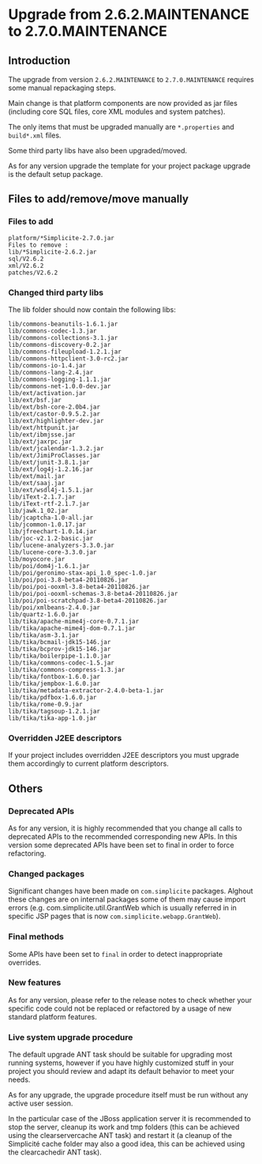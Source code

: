 Upgrade from 2.6.2.MAINTENANCE to 2.7.0.MAINTENANCE
===================================================

Introduction
------------

The upgrade from version `2.6.2.MAINTENANCE` to `2.7.0.MAINTENANCE` requires some manual repackaging steps.

Main change is that platform components are now provided as jar files (including core SQL files, core XML modules and system patches).

The only items that must be upgraded manually are `*.properties` and `build*.xml` files.

Some third party libs have also been upgraded/moved.

As for any version upgrade the template for your project package upgrade is the default setup package.

Files to add/remove/move manually
---------------------------------

### Files to add

```plaintext
platform/*Simplicite-2.7.0.jar
Files to remove :
lib/*Simplicite-2.6.2.jar
sql/V2.6.2
xml/V2.6.2
patches/V2.6.2
```

### Changed third party libs

The lib folder should now contain the following libs:

```plaintext
lib/commons-beanutils-1.6.1.jar
lib/commons-codec-1.3.jar
lib/commons-collections-3.1.jar
lib/commons-discovery-0.2.jar
lib/commons-fileupload-1.2.1.jar
lib/commons-httpclient-3.0-rc2.jar
lib/commons-io-1.4.jar
lib/commons-lang-2.4.jar
lib/commons-logging-1.1.1.jar
lib/commons-net-1.0.0-dev.jar
lib/ext/activation.jar
lib/ext/bsf.jar
lib/ext/bsh-core-2.0b4.jar
lib/ext/castor-0.9.5.2.jar
lib/ext/highlighter-dev.jar
lib/ext/httpunit.jar
lib/ext/ibmjsse.jar
lib/ext/jaxrpc.jar
lib/ext/jcalendar-1.3.2.jar
lib/ext/JimiProClasses.jar
lib/ext/junit-3.8.1.jar
lib/ext/log4j-1.2.16.jar
lib/ext/mail.jar
lib/ext/saaj.jar
lib/ext/wsdl4j-1.5.1.jar
lib/iText-2.1.7.jar
lib/iText-rtf-2.1.7.jar
lib/jawk.1_02.jar
lib/jcaptcha-1.0-all.jar
lib/jcommon-1.0.17.jar
lib/jfreechart-1.0.14.jar
lib/joc-v2.1.2-basic.jar
lib/lucene-analyzers-3.3.0.jar
lib/lucene-core-3.3.0.jar
lib/moyocore.jar
lib/poi/dom4j-1.6.1.jar
lib/poi/geronimo-stax-api_1.0_spec-1.0.jar
lib/poi/poi-3.8-beta4-20110826.jar
lib/poi/poi-ooxml-3.8-beta4-20110826.jar
lib/poi/poi-ooxml-schemas-3.8-beta4-20110826.jar
lib/poi/poi-scratchpad-3.8-beta4-20110826.jar
lib/poi/xmlbeans-2.4.0.jar
lib/quartz-1.6.0.jar
lib/tika/apache-mime4j-core-0.7.1.jar
lib/tika/apache-mime4j-dom-0.7.1.jar
lib/tika/asm-3.1.jar
lib/tika/bcmail-jdk15-146.jar
lib/tika/bcprov-jdk15-146.jar
lib/tika/boilerpipe-1.1.0.jar
lib/tika/commons-codec-1.5.jar
lib/tika/commons-compress-1.3.jar
lib/tika/fontbox-1.6.0.jar
lib/tika/jempbox-1.6.0.jar
lib/tika/metadata-extractor-2.4.0-beta-1.jar
lib/tika/pdfbox-1.6.0.jar
lib/tika/rome-0.9.jar
lib/tika/tagsoup-1.2.1.jar
lib/tika/tika-app-1.0.jar
```

### Overridden J2EE descriptors

If your project includes overridden J2EE descriptors you must upgrade them accordingly
to current platform descriptors.

Others
------

### Deprecated APIs

As for any version, it is highly recommended that you change all calls to deprecated APIs to the recommended corresponding new APIs.
In this version some deprecated APIs have been set to final in order to force refactoring.

### Changed packages

Significant changes have been made on `com.simplicite` packages. Alghout these changes are on internal packages
some of them may cause import errors (e.g. com.simplicite.util.GrantWeb which is usually referred in in specific
JSP pages that is now `com.simplicite.webapp.GrantWeb`).

### Final methods

Some APIs have been set to `final` in order to detect inappropriate overrides.

### New features

As for any version, please refer to the release notes to check whether your specific code could not be replaced or
refactored by a usage of new standard platform features.

### Live system upgrade procedure

The default upgrade ANT task should be suitable for upgrading most running systems, however if you have highly customized
stuff in your project you should review and adapt its default behavior to meet your needs.

As for any upgrade, the upgrade procedure itself must be run without any active user session.

In the particular case of the JBoss application server it is recommended to stop the server, cleanup its work and tmp folders
(this can be achieved using the clearservercache ANT task) and restart it (a cleanup of the Simplicité cache folder may also a good idea,
this can be achieved using the clearcachedir ANT task).